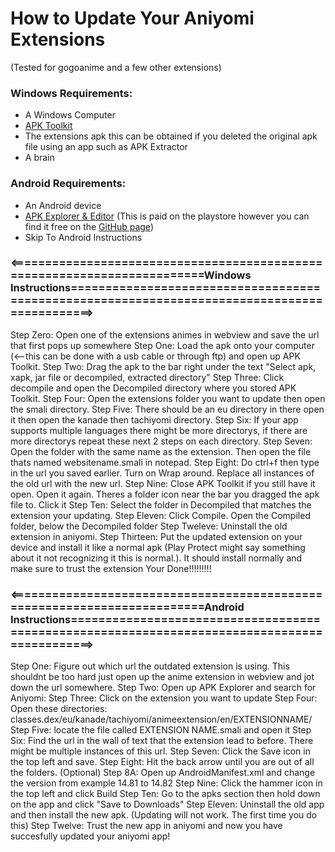 # How to Update Your Aniyomi Extensions

(Tested for gogoanime and a few other extensions)

### Windows Requirements:
- A Windows Computer
- [APK Toolkit](https://xdaforums.com/t/tool-apk-toolkit-v1-2-windows.4572881)
- The extensions apk this can be obtained if you deleted the original apk file using an app such as APK Extractor
- A brain

### Android Requirements:
- An Android device
- [APK Explorer & Editor](https://github.com/apk-editor/APK-Explorer-Editor/releases) (This is paid on the playstore however you can find it free on the [GitHub page](https://github.com/apk-editor/APK-Explorer-Editor/releases))
- Skip To Android Instructions

### <=========================================================================Windows Instructions=============================================================================================>
Step Zero: Open one of the extensions animes in webview and save the url that first pops up somewhere
Step One: Load the apk onto your computer (<--this can be done with a usb cable or through ftp) and open up APK Toolkit.
Step Two: Drag the apk to the bar right under the text "Select apk, xapk, jar file or decompiled, extracted directory"
Step Three: Click decompile and open the Decompiled directory where you stored APK Toolkit.
Step Four: Open the extensions folder you want to update then open the smali directory.
Step Five: There should be an eu directory in there open it then open the kanade then tachiyomi directory.
Step Six: If your app supports multiple languages there might be more directorys, if there are more directorys repeat these next 2 steps on each directory.
Step Seven: Open the folder with the same name as the extension. Then open the file thats named websitename.smali in notepad.
Step Eight: Do ctrl+f then type in the url you saved earlier. Turn on Wrap around. Replace all instances of the old url with the new url.
Step Nine: Close APK Toolkit if you still have it open. Open it again. Theres a folder icon near the bar you dragged the apk file to. Click it
Step Ten: Select the folder in Decompiled that matches the extension your updating.
Step Eleven: Click Compile. Open the Compiled folder, below the Decompiled folder
Step Tweleve: Uninstall the old extension in aniyomi.
Step Thirteen: Put the updated extension on your device and install it like a normal apk (Play Protect might say something about it not recognizing it this is normal.). It should install normally and make sure to trust the extension
Your Done!!!!!!!!!


### <=========================================================================Android Instructions=============================================================================================>
Step One: Figure out which url the outdated extension is using. This shouldnt be too hard just open up the anime extension in webview and jot down the url somewhere.
Step Two: Open up APK Explorer and search for Aniyomi:
Step Three: Click on the extension you want to update
Step Four: Open these directories: classes.dex/eu/kanade/tachiyomi/animeextension/en/EXTENSIONNAME/
Step Five: locate the file called EXTENSION NAME.smali and open it
Step Six: Find the url in the wall of text that the extension lead to before. There might be multiple instances of this url.
Step Seven: Click the Save icon in the top left and save.
Step Eight: Hit the back arrow until you are out of all the folders.
(Optional) Step 8A: Open up AndroidManifest.xml and change the version from example 14.81 to 14.82
Step Nine: Click the hammer icon in the top left and click Build
Step Ten: Go to the apks section then hold down on the app and click "Save to Downloads"
Step Eleven: Uninstall the old app and then install the new apk. (Updating will not work. The first time you do this)
Step Twelve: Trust the new app in aniyomi and now you have succesfully updated your aniyomi app!
